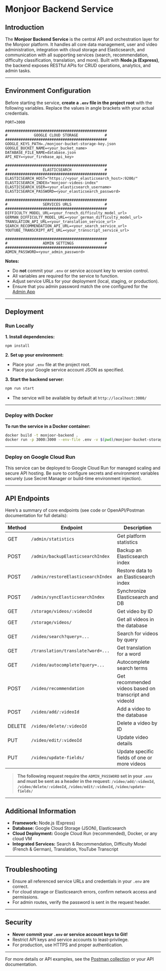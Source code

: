 # Monjoor Backend Service

## Introduction

The **Monjoor Backend Service** is the central API and orchestration layer for the Monjoor platform.
It handles all core data management, user and video administration, integration with cloud storage and Elasticsearch, and communication with all supporting services (search, recommendation, difficulty classification, translation, and more).
Built with **Node.js (Express)**, the backend exposes RESTful APIs for CRUD operations, analytics, and admin tasks.

---

## Environment Configuration

Before starting the service, **create a `.env` file in the project root** with the following variables.
Replace the values in angle brackets with your actual credentials.

```env
PORT=3000

##############################################
#            GOOGLE CLOUD STORAGE            #
##############################################
GOOGLE_KEYS_PATH=./monjoor-bucket-storage-key.json
GOOGLE_BUCKET_NAME=<your_bucket_name>
DATABASE_FILE_NAME=database.json
API_KEY=<your_firebase_api_key>

##############################################
#                ELASTICSEARCH               #
##############################################
ELASTICSEARCH_HOST="https://<your_elasticsearch_host>:9200/"
ELASTICSEARCH_INDEX="monjoor-videos-index"
ELASTICSEARCH_USER=<your_elasticsearch_username>
ELASTICSEARCH_PASSWORD=<your_elasticsearch_password>

##############################################
#                SERVICES URLS               #
##############################################
DIFFICULTY_MODEL_URL=<your_french_difficulty_model_url>
GERMAN_DIFFICULTY_MODEL_URL=<your_german_difficulty_model_url>
TRANSLATION_API_URL=<your_translation_service_url>
SEARCH_RECOMMENDATION_API_URL=<your_search_service_url>
YOUTUBE_TRANSCRIPT_API_URL=<your_transcript_service_url>

##############################################
#                ADMIN SETTINGS              #
##############################################
ADMIN_PASSWORD=<your_admin_password>
```

**Notes:**

* Do **not** commit your `.env` or service account key to version control.
* All variables are required for the service to function.
* Adjust service URLs for your deployment (local, staging, or production).
* Ensure that you admin password match the one configured for the [Admin App](../1-Admin/)

---

## Deployment

### Run Locally

**1. Install dependencies:**

```bash
npm install
```

**2. Set up your environment:**

* Place your `.env` file at the project root.
* Place your Google service account JSON as specified.

**3. Start the backend server:**

```bash
npm run start
```

* The service will be available by default at `http://localhost:3000/`

---

### Deploy with Docker

**To run the service in a Docker container:**

```bash
docker build -t monjoor-backend .
docker run -p 3000:3000 --env-file .env -v $(pwd)/monjoor-bucket-storage-key.json:/app/monjoor-bucket-storage-key.json monjoor-backend
```

---

### Deploy on Google Cloud Run

This service can be deployed to Google Cloud Run for managed scaling and secure API hosting.
Be sure to configure secrets and environment variables securely (use Secret Manager or build-time environment injection).

---

## API Endpoints

Here’s a summary of core endpoints (see code or OpenAPI/Postman documentation for full details):

| Method | Endpoint                           | Description                                            |
| ------ | ---------------------------------- | ------------------------------------------------------ |
| GET    | `/admin/statistics`                | Get platform statistics                                |
| POST   | `/admin/backupElasticsearchIndex`  | Backup an Elasticsearch index                          |
| POST   | `/admin/restoreElasticsearchIndex` | Restore data to an Elasticsearch index                 |
| POST   | `/admin/syncElasticsearchIndex`    | Synchronize Elasticsearch and DB                       |
| GET    | `/storage/videos/:videoId`         | Get video by ID                                        |
| GET    | `/storage/videos/`                 | Get all videos in the database                         |
| GET    | `/video/search?query=...`          | Search for videos by query                             |
| GET    | `/translation/translate?word=...`  | Get translation for a word                             |
| GET    | `/video/autocomplete?query=...`    | Autocomplete search terms                              |
| POST   | `/video/recommendation`            | Get recommended videos based on transcript and videoId |
| POST   | `/video/add/:videoId`              | Add a video to the database                            |
| DELETE | `/video/delete/:videoId`           | Delete a video by ID                                   |
| PUT    | `/video/edit/:videoId`             | Update video details                                   |
| PUT    | `/video/update-fields/`            | Update specific fields of one or more videos           |

> **The following request require the `ADMIN_PASSWORD` set in your `.env` and must be sent as a header in the request: `/video/add/:videoId`, `/video/delete/:videoId`, `/video/edit/:videoId`, `/video/update-fields/`**

---

## Additional Information

* **Framework:** Node.js (Express)
* **Database:** Google Cloud Storage (JSON), Elasticsearch
* **Cloud Deployment:** Google Cloud Run (recommended), Docker, or any cloud VM
* **Integrated Services:** Search & Recommendation, Difficulty Model (French & German), Translation, YouTube Transcript

---

## Troubleshooting

* Ensure all referenced service URLs and credentials in your `.env` are correct.
* For cloud storage or Elasticsearch errors, confirm network access and permissions.
* For admin routes, verify the password is sent in the request header.

---

## Security

* **Never commit your `.env` or service account keys to Git!**
* Restrict API keys and service accounts to least-privilege.
* For production, use HTTPS and proper authentication.

---

For more details or API examples, see the [Postman collection](../5-Postman/) or your API documentation.
